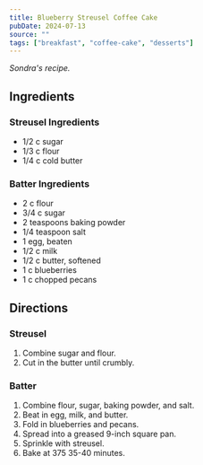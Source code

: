 ```yaml
---
title: Blueberry Streusel Coffee Cake
pubDate: 2024-07-13
source: ""
tags: ["breakfast", "coffee-cake", "desserts"]
---
```


*Sondra's recipe.*

## Ingredients

### Streusel Ingredients

- 1/2 c sugar
- 1/3 c flour
- 1/4 c cold butter

### Batter Ingredients

- 2 c flour
- 3/4 c sugar
- 2 teaspoons baking powder
- 1/4 teaspoon salt
- 1 egg, beaten
- 1/2 c milk
- 1/2 c butter, softened
- 1 c blueberries
- 1 c chopped pecans

## Directions

### Streusel

1. Combine sugar and flour.
2. Cut in the butter until crumbly.

### Batter

1. Combine flour, sugar, baking powder, and salt.
2. Beat in egg, milk, and butter.
3. Fold in blueberries and pecans.
4. Spread into a greased 9-inch square pan.
5. Sprinkle with streusel.
6. Bake at 375 35-40 minutes.
